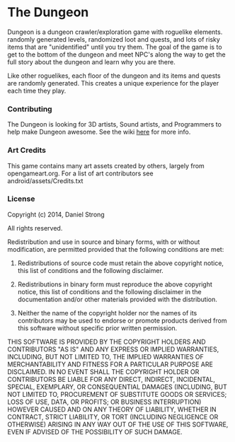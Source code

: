 # The Dungeon


Dungeon is a dungeon crawler/exploration game with roguelike elements. randomly generated levels, randomized loot and quests, and lots of risky items that are "unidentified" until you try them. The goal of the game is to get to the bottom of the dungeon and meet NPC's along the way to get the full story about the dungeon and learn why you are there.

Like other roguelikes, each floor of the dungeon and its items and quests are randomly generated.  This creates a unique experience for the player each time they play.

### Contributing

The Dungeon is looking for 3D artists, Sound artists, and Programmers to help make Dungeon awesome. See the wiki [here](https://github.com/ASneakyFox/Dungeon/wiki/1.-Contributing) for more info.

### Art Credits


This game contains many art assets created by others, largely from opengameart.org. For a list of art contributors see android/assets/Credits.txt

### License

Copyright (c) 2014, Daniel Strong

All rights reserved.

Redistribution and use in source and binary forms, with or without modification, are permitted provided that the following conditions are met:

1. Redistributions of source code must retain the above copyright notice, this list of conditions and the following disclaimer.

2. Redistributions in binary form must reproduce the above copyright notice, this list of conditions and the following disclaimer in the documentation and/or other materials provided with the distribution.

3. Neither the name of the copyright holder nor the names of its contributors may be used to endorse or promote products derived from this software without specific prior written permission.

THIS SOFTWARE IS PROVIDED BY THE COPYRIGHT HOLDERS AND CONTRIBUTORS "AS IS" AND ANY EXPRESS OR IMPLIED WARRANTIES, INCLUDING, BUT NOT LIMITED TO, THE IMPLIED WARRANTIES OF MERCHANTABILITY AND FITNESS FOR A PARTICULAR PURPOSE ARE DISCLAIMED. IN NO EVENT SHALL THE COPYRIGHT HOLDER OR CONTRIBUTORS BE LIABLE FOR ANY DIRECT, INDIRECT, INCIDENTAL, SPECIAL, EXEMPLARY, OR CONSEQUENTIAL DAMAGES (INCLUDING, BUT NOT LIMITED TO, PROCUREMENT OF SUBSTITUTE GOODS OR SERVICES; LOSS OF USE, DATA, OR PROFITS; OR BUSINESS INTERRUPTION) HOWEVER CAUSED AND ON ANY THEORY OF LIABILITY, WHETHER IN CONTRACT, STRICT LIABILITY, OR TORT (INCLUDING NEGLIGENCE OR OTHERWISE) ARISING IN ANY WAY OUT OF THE USE OF THIS SOFTWARE, EVEN IF ADVISED OF THE POSSIBILITY OF SUCH DAMAGE.

